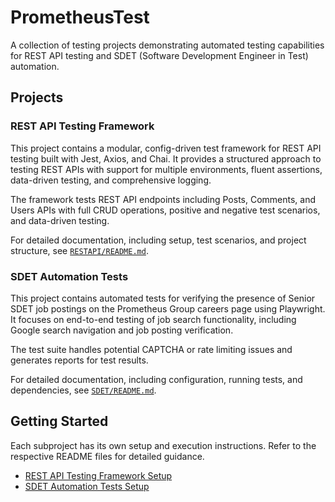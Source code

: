 # PrometheusTest

A collection of testing projects demonstrating automated testing capabilities for REST API testing and SDET (Software Development Engineer in Test) automation.

## Projects

### REST API Testing Framework

This project contains a modular, config-driven test framework for REST API testing built with Jest, Axios, and Chai. It provides a structured approach to testing REST APIs with support for multiple environments, fluent assertions, data-driven testing, and comprehensive logging.

The framework tests REST API endpoints including Posts, Comments, and Users APIs with full CRUD operations, positive and negative test scenarios, and data-driven testing.

For detailed documentation, including setup, test scenarios, and project structure, see [`RESTAPI/README.md`](RESTAPI/README.md).

### SDET Automation Tests

This project contains automated tests for verifying the presence of Senior SDET job postings on the Prometheus Group careers page using Playwright. It focuses on end-to-end testing of job search functionality, including Google search navigation and job posting verification.

The test suite handles potential CAPTCHA or rate limiting issues and generates reports for test results.

For detailed documentation, including configuration, running tests, and dependencies, see [`SDET/README.md`](SDET/README.md).

## Getting Started

Each subproject has its own setup and execution instructions. Refer to the respective README files for detailed guidance.

- [REST API Testing Framework Setup](RESTAPI/README.md#execution-paths)
- [SDET Automation Tests Setup](SDET/README.md#running-tests)